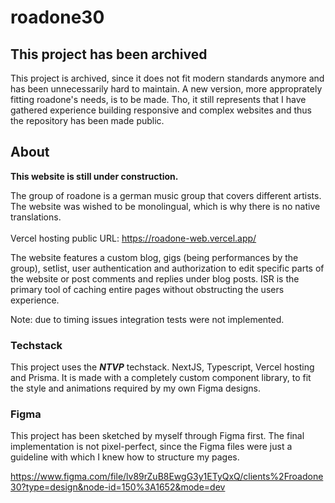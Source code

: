 # roadone30

## This project has been archived
This project is archived, since it does not fit modern standards anymore and has been unnecessarily hard to maintain. A new version, more approprately fitting roadone's needs, is to be made. Tho, it still represents that I have gathered experience building responsive and complex websites and thus the repository has been made public.

## About
**This website is still under construction.**

The group of roadone is a german music group that covers different artists. The website was wished to be monolingual, which is why there is no native translations.<br/><br/>
Vercel hosting public URL: https://roadone-web.vercel.app/<br/>

The website features a custom blog, gigs (being performances by the group), setlist, user authentication and authorization to edit specific parts of the website or post comments and replies under blog posts. ISR is the primary tool of caching entire pages without obstructing the users experience.

Note: due to timing issues integration tests were not implemented.

### Techstack
This project uses the _**NTVP**_ techstack. NextJS, Typescript, Vercel hosting and Prisma. It is made with a completely custom component library, to fit the style and animations required by my own Figma designs.<br/>

### Figma
This project has been sketched by myself through Figma first. The final implementation is not pixel-perfect, since the Figma files were just a guideline with which I knew how to structure my pages.

https://www.figma.com/file/lv89rZuB8EwgG3y1ETyQxQ/clients%2Froadone30?type=design&node-id=150%3A1652&mode=dev
